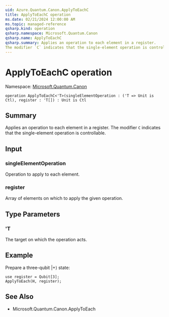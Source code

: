 ```yaml
---
uid: Azure.Quantum.Canon.ApplyToEachC
title: ApplyToEachC operation
ms.date: 02/21/2024 12:00:00 AM
ms.topic: managed-reference
qsharp.kind: operation
qsharp.namespace: Microsoft.Quantum.Canon
qsharp.name: ApplyToEachC
qsharp.summary: Applies an operation to each element in a register.
The modifier `C` indicates that the single-element operation is controllable.
---
```


# ApplyToEachC operation

Namespace: [Microsoft.Quantum.Canon](xref:Azure.Quantum.Canon)

```qsharp
operation ApplyToEachC<'T>(singleElementOperation : ('T => Unit is Ctl), register : 'T[]) : Unit is Ctl
```

## Summary
Applies an operation to each element in a register.
The modifier `C` indicates that the single-element operation is controllable.

## Input
### singleElementOperation
Operation to apply to each element.
### register
Array of elements on which to apply the given operation.

## Type Parameters
### 'T
The target on which the operation acts.

## Example
Prepare a three-qubit |+⟩ state:
```qsharp
use register = Qubit[3];
ApplyToEach(H, register);
```

## See Also
- Microsoft.Quantum.Canon.ApplyToEach

